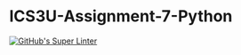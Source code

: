 # ICS3U-Assignment-7-Python

[![GitHub's Super Linter](https://github.com/trent-hodgins-01/ICS3U-Assignment-7-Python/workflows/GitHub's%20Super%20Linter/badge.svg)](https://github.com/trent-hodgins-01/ICS3U-Assignment-7-Python/actions)
